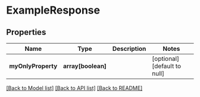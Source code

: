 # ExampleResponse

## Properties
Name | Type | Description | Notes
------------ | ------------- | ------------- | -------------
**myOnlyProperty** | **array[boolean]** |  | [optional] [default to null]

[[Back to Model list]](../README.md#documentation-for-models) [[Back to API list]](../README.md#documentation-for-api-endpoints) [[Back to README]](../README.md)


